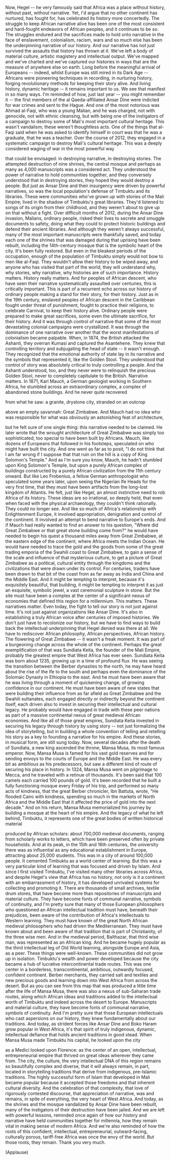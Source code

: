 
Now, Hegel -- he very famously said
that Africa was a place without history,
without past, without narrative.
Yet, I&#39;d argue that no other continent
has nurtured, has fought for,
has celebrated its history
more concertedly.
The struggle to keep
African narrative alive
has been one of the most consistent
and hard-fought endeavors
of African peoples,
and it continues to be so.
The struggles endured and the sacrifices
made to hold onto narrative
in the face of enslavement, colonialism,
racism, wars and so much else
has been the underpinning narrative
of our history.
And our narrative has not just
survived the assaults
that history has thrown at it.
We&#39;ve left a body of material culture,
artistic magistery
and intellectual output.
We&#39;ve mapped and we&#39;ve charted
and we&#39;ve captured our histories
in ways that are the measure
of anywhere else on earth.
Long before the meaningful
arrival of Europeans --
indeed, whilst Europe was still
mired in its Dark Age --
Africans were pioneering techniques
in recording, in nurturing history,
forging revolutionary methods
for keeping their story alive.
And living history, dynamic heritage --
it remains important to us.
We see that manifest in so many ways.
I&#39;m reminded of how, just last year --
you might remember it --
the first members
of the al Qaeda-affiliated Ansar Dine
were indicted for war crimes
and sent to the Hague.
And one of the most notorious
was Ahmad al-Faqi,
who was a young Malian,
and he was charged, not with genocide,
not with ethnic cleansing,
but with being one
of the instigators of a campaign
to destroy some of Mali&#39;s most
important cultural heritage.
This wasn&#39;t vandalism;
these weren&#39;t thoughtless acts.
One of the things that al-Faqi said
when he was asked
to identify himself in court
was that he was a graduate,
that he was a teacher.
Over the course of 2012,
they engaged in a systematic campaign
to destroy Mali&#39;s cultural heritage.
This was a deeply considered waging of war
in the most powerful way

that could be envisaged:
in destroying narrative,
in destroying stories.
The attempted destruction of nine shrines,
the central mosque
and perhaps as many as 4,000 manuscripts
was a considered act.
They understood the power of narrative
to hold communities together,
and they conversely understood
that in destroying stories,
they hoped they would destroy a people.
But just as Ansar Dine
and their insurgency
were driven by powerful narratives,
so was the local population&#39;s defense
of Timbuktu and its libraries.
These were communities who&#39;ve grown up
with stories of the Mali Empire;
lived in the shadow
of Timbuktu&#39;s great libraries.
They&#39;d listened to songs
of its origin from their childhood,
and they weren&#39;t about to give up on that
without a fight.
Over difficult months of 2012,
during the Ansar Dine invasion,
Malians, ordinary people,
risked their lives
to secrete and smuggle
documents to safety,
doing what they could
to protect historic buildings
and defend their ancient libraries.
And although they weren&#39;t
always successful,
many of the most important manuscripts
were thankfully saved,
and today each one of the shrines
that was damaged during that uprising
have been rebuilt,
including the 14th-century mosque
that is the symbolic heart of the city.
It&#39;s been fully restored.
But even in the bleakest periods
of the occupation,
enough of the population of Timbuktu
simply would not bow
to men like al-Faqi.
They wouldn&#39;t allow their history
to be wiped away,
and anyone who has visited
that part of the world,
they will understand why,
why stories, why narrative, why histories
are of such importance.
History matters.
History really matters.
And for peoples of African descent,
who have seen their narrative
systematically assaulted over centuries,
this is critically important.
This is part of a recurrent echo
across our history
of ordinary people making a stand
for their story, for their history.
Just as in the 19th century,
enslaved peoples of African
descent in the Caribbean
fought under threat of punishment,
fought to practice their religions,
to celebrate Carnival,
to keep their history alive.
Ordinary people were prepared
to make great sacrifices,
some even the ultimate sacrifice,
for their history.
And it was through control of narrative
that some of the most devastating
colonial campaigns were crystallized.
It was through the dominance
of one narrative over another
that the worst manifestations
of colonialism became palpable.
When, in 1874, the British
attacked the Ashanti,
they overran Kumasi
and captured the Asantehene.
They knew that controlling territory
and subjugating the head of state --
it wasn&#39;t enough.
They recognized that
the emotional authority of state
lay in its narrative
and the symbols that represented it,
like the Golden Stool.
They understood that control of story
was absolutely critical
to truly controlling a people.
And the Ashanti understood, too,
and they never were to relinquish
the precious Golden Stool,
never to completely
capitulate to the British.
Narrative matters.
In 1871, Karl Mauch, a German geologist
working in Southern Africa,
he stumbled across
an extraordinary complex,
a complex of abandoned stone buildings.
And he never quite recovered

from what he saw:
a granite, drystone city,
stranded on an outcrop

above an empty savannah:
Great Zimbabwe.
And Mauch had no idea who was responsible
for what was obviously
an astonishing feat of architecture,

but he felt sure of one single thing:
this narrative needed to be claimed.
He later wrote that the wrought
architecture of Great Zimbabwe
was simply too sophisticated,
too special to have
been built by Africans.
Mauch, like dozens of Europeans
that followed in his footsteps,
speculated on who
might have built the city.
And one went as far as to posit,
&quot;I do not think that I am far wrong
if I suppose that that ruin on the hill
is a copy of King Solomon&#39;s Temple.&quot;
And as I&#39;m sure you know, Mauch,
he hadn&#39;t stumbled upon
King Solomon&#39;s Temple,
but upon a purely African
complex of buildings
constructed by a purely
African civilization
from the 11th century onward.
But like Leo Frobenius,
a fellow German anthropologist
who speculated some years later,
upon seeing the Nigerian Ife Heads
for the very first time,
that they must have been artifacts
from the long-lost kingdom of Atlantis.
He felt, just like Hegel,
an almost instinctive need
to rob Africa of its history.
These ideas are so irrational,
so deeply held,
that even when faced
with the physical archaeology,
they couldn&#39;t think rationally.
They could no longer see.
And like so much of Africa&#39;s relationship
with Enlightenment Europe,
it involved appropriation, denigration
and control of the continent.
It involved an attempt
to bend narrative to Europe&#39;s ends.
And if Mauch had really wanted
to find an answer to his question,
&quot;Where did Great Zimbabwe
or that great stone building come from?&quot;
he would have needed to begin his quest
a thousand miles away from Great Zimbabwe,
at the eastern edge of the continent,
where Africa meets the Indian Ocean.
He would have needed to trace
the gold and the goods
from some of the great trading emporia
of the Swahili coast to Great Zimbabwe,
to gain a sense of the scale and influence
of that mysterious culture,
to get a picture of Great Zimbabwe
as a political, cultural entity
through the kingdoms and the civilizations
that were drawn under its control.
For centuries, traders have been drawn
to that bit of the coast
from as far away as India
and China and the Middle East.
And it might be tempting to interpret,
because it&#39;s exquisitely
beautiful, that building,
it might be tempting to interpret it
as just an exquisite, symbolic jewel,
a vast ceremonial sculpture in stone.
But the site must have been a complex
at the center of a significant
nexus of economies
that defined this region for a millennium.
This matters.
These narratives matter.
Even today, the fight to tell our story
is not just against time.
It&#39;s not just against
organizations like Ansar Dine.
It&#39;s also in establishing
a truly African voice
after centuries of imposed histories.
We don&#39;t just have
to recolonize our history,
but we have to find ways to build back
the intellectual underpinning
that Hegel denied was there at all.
We have to rediscover African philosophy,
African perspectives, African history.
The flowering of Great Zimbabwe --
it wasn&#39;t a freak moment.
It was part of a burgeoning change
across the whole of the continent.
Perhaps the great exemplification of that
was Sundiata Keita,
the founder of the Mali Empire,
probably the greatest empire
that West Africa has ever seen.
Sundiata Keita was born about 1235,
growing up in a time of profound flux.
He was seeing the transition
between the Berber dynasties to the north,
he may have heard about the rise
of the Ife to the south
and perhaps even the dominance
of the Solomaic Dynasty
in Ethiopia to the east.
And he must have been aware
that he was living through a moment
of quickening change,
of growing confidence in our continent.
He must have been aware of new states
that were building their influence
from as far afield as Great Zimbabwe
and the Swahili sultanates,
each engaged directly or indirectly
beyond the continent itself,
each driven also to invest in securing
their intellectual and cultural legacy.
He probably would have engaged
in trade with these peer nations
as part of a massive continental nexus
of great medieval African economies.
And like all of those great empires,
Sundiata Keita invested in securing
his legacy through history
by using story --
not just formalizing
the idea of storytelling,
but in building a whole convention
of telling and retelling his story
as a key to founding a narrative
for his empire.
And these stories, in musical form,
are still sung today.
Now, several decades
after the death of Sundiata,
a new king ascended the throne,
Mansa Musa, its most famous emperor.
Now, Mansa Musa is famed
for his vast gold reserves
and for sending envoys to the courts
of Europe and the Middle East.
He was every bit as ambitious
as his predecessors,
but saw a different kind of route
of securing his place in history.
In 1324, Mansa Musa
went on pilgrimage to Mecca,
and he traveled
with a retinue of thousands.
It&#39;s been said that 100 camels
each carried 100 pounds of gold.
It&#39;s been recorded that he built
a fully functioning mosque
every Friday of his trip,
and performed so many acts of kindness,
that the great Berber chronicler,
Ibn Battuta, wrote,
&quot;He flooded Cairo with kindness,
spending so much in the markets
of North Africa and the Middle East
that it affected the price of gold
into the next decade.&quot;
And on his return,
Mansa Musa memorialized his journey
by building a mosque
at the heart of his empire.
And the legacy of what he left behind,
Timbuktu,
it represents one of the great bodies
of written historical material

produced by African scholars:
about 700,000 medieval documents,
ranging from scholarly works to letters,
which have been preserved
often by private households.
And at its peak,
in the 15th and 16th centuries,
the university there was as influential
as any educational
establishment in Europe,
attracting about 25,000 students.
This was in a city
of around 100,000 people.
It cemented Timbuktu
as a world center of learning.
But this was a very particular
kind of learning
that was focused and driven by Islam.
And since I first visited Timbuktu,
I&#39;ve visited many other
libraries across Africa,
and despite Hegel&#39;s view
that Africa has no history,
not only is it a continent
with an embarrassment of history,
it has developed unrivaled systems
for collecting and promoting it.
There are thousands of small archives,
textile drum stores,
that have become more than repositories
of manuscripts and material culture.
They have become fonts
of communal narrative,
symbols of continuity,
and I&#39;m pretty sure that many
of those European philosophers
who questioned an African
intellectual tradition
must have, beneath their prejudices,
been aware of the contribution
of Africa&#39;s intellectuals
to Western learning.
They must have known
of the great North African
medieval philosophers
who had driven the Mediterranean.
They must have known about
and been aware of
that tradition that is part
of Christianity, of the three wise men.
And in the medieval period,
Balthazar, that third wise man,
was represented as an African king.
And he became hugely popular
as the third intellectual leg
of Old World learning,
alongside Europe and Asia, as a peer.
These things were well-known.
These communities
did not grow up in isolation.
Timbuktu&#39;s wealth and power developed
because the city became
a hub of lucrative
intercontinental trade routes.
This was one center
in a borderless, transcontinental,
ambitious, outwardly focused,
confident continent.
Berber merchants,
they carried salt and textiles
and new precious goods and learning
down into West Africa
from across the desert.
But as you can see from this map
that was produced a little time
after the life of Mansa Musa,
there was also a nexus
of sub-Saharan trade routes,
along which African ideas and traditions
added to the intellectual
worth of Timbuktu
and indeed across the desert to Europe.
Manuscripts and material culture,
they have become fonts
of communal narrative,
symbols of continuity.
And I&#39;m pretty sure that
those European intellectuals
who cast aspersions on our history,
they knew fundamentally
about our traditions.
And today, as strident forces
like Ansar Dine and Boko Haram
grow popular in West Africa,
it&#39;s that spirit of truly indigenous,
dynamic, intellectual defiance
that holds ancient
traditions in good stead.
When Mansa Musa made Timbuktu his capital,
he looked upon the city

as a Medici looked upon Florence:
as the center of an open, intellectual,
entrepreneurial empire
that thrived on great ideas
wherever they came from.
The city, the culture,
the very intellectual DNA of this region
remains so beautifully
complex and diverse,
that it will always remain, in part,
located in storytelling traditions
that derive from indigenous,
pre-Islamic traditions.
The highly successful form of Islam
that developed in Mali became popular
because it accepted those freedoms
and that inherent cultural diversity.
And the celebration of that complexity,
that love of rigorously
contested discourse,
that appreciation of narrative,
was and remains, in spite of everything,
the very heart of West Africa.
And today, as the shrines and the mosque
vandalized by Ansar Dine
have been rebuilt,
many of the instigators
of their destruction have been jailed.
And we are left with powerful lessons,
reminded once again
of how our history and narrative
have held communities
together for millennia,
how they remain vital
in making sense of modern Africa.
And we&#39;re also reminded
of how the roots of this confident,
intellectual, entrepreneurial,
outward-facing, culturally porous,
tariff-free Africa
was once the envy of the world.
But those roots, they remain.
Thank you very much.

(Applause)

